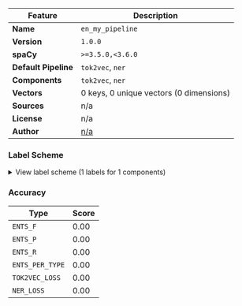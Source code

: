 | Feature | Description |
| --- | --- |
| **Name** | `en_my_pipeline` |
| **Version** | `1.0.0` |
| **spaCy** | `>=3.5.0,<3.6.0` |
| **Default Pipeline** | `tok2vec`, `ner` |
| **Components** | `tok2vec`, `ner` |
| **Vectors** | 0 keys, 0 unique vectors (0 dimensions) |
| **Sources** | n/a |
| **License** | n/a |
| **Author** | [n/a]() |

### Label Scheme

<details>

<summary>View label scheme (1 labels for 1 components)</summary>

| Component | Labels |
| --- | --- |
| **`ner`** | `GADGET` |

</details>

### Accuracy

| Type | Score |
| --- | --- |
| `ENTS_F` | 0.00 |
| `ENTS_P` | 0.00 |
| `ENTS_R` | 0.00 |
| `ENTS_PER_TYPE` | 0.00 |
| `TOK2VEC_LOSS` | 0.00 |
| `NER_LOSS` | 0.00 |